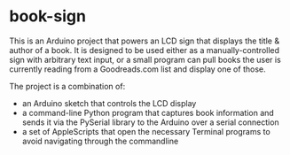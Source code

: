 book-sign
=========
This is an Arduino project that powers an LCD sign that displays the title & author of a book. It is designed to be used either as a manually-controlled sign with arbitrary text input, or a small program can pull books the user is currently reading from a Goodreads.com list and display one of those.

The project is a combination of:
- an Arduino sketch that controls the LCD display
- a command-line Python program that captures book information and sends it via the PySerial library to the Arduino over a serial connection
- a set of AppleScripts that open the necessary Terminal programs to avoid navigating through the commandline
